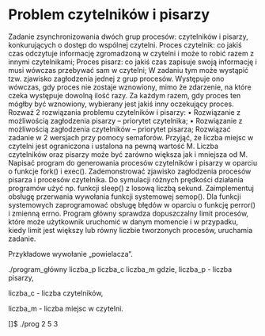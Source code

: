 # Problem czytelników i pisarzy
Zadanie zsynchronizowania dwóch grup procesów: czytelników i pisarzy, konkurujących o dostęp do
wspólnej czytelni. Proces czytelnik: co jakiś czas odczytuje informację zgromadzoną w czytelni i może
to robić razem z innymi czytelnikami; Proces pisarz: co jakiś czas zapisuje swoją informację i musi
wówczas przebywać sam w czytelni; W zadaniu tym może wystąpić tzw. zjawisko zagłodzenia jednej z
grup procesów. Występuje ono wówczas, gdy proces nie zostaje wznowiony, mimo że zdarzenie, na
które czeka występuje dowolną ilość razy. Za każdym razem, gdy proces ten mógłby być wznowiony,
wybierany jest jakiś inny oczekujący proces.
Rozważ 2 rozwiązania problemu czytelników i pisarzy:
• Rozwiązanie z możliwością zagłodzenia pisarzy – priorytet czytelnika;
• Rozwiązanie z możliwością zagłodzenia czytelników – priorytet pisarza;
Rozwiązać zadanie w 2 wersjach przy pomocy semaforów. Przyjąć, że liczba miejsc w czytelni jest
ograniczona i ustalona na pewną wartość M. Liczba czytelników oraz pisarzy może być zarówno większa
jak i mniejsza od M. Napisać program do generowania procesów czytelników i pisarzy w oparciu o
funkcje fork() i exec(). Zademonstrować zjawisko zagłodzenia procesów pisarza i procesów czytelnika.
Do symulacji różnych prędkości działania programów użyć np. funkcji sleep() z losową liczbą sekund.
Zaimplementuj obsługę przerwania wywołania funkcji systemowej semop(). Dla funkcji systemowych
zaprogramować obsługę błędów w oparciu o funkcję perror() i zmienną errno.
Program główny sprawdza dopuszczalny limit procesów, które może użytkownik uruchomić w danym
momencie i w przypadku, kiedy limit jest większy lub równy liczbie tworzonych procesów, uruchamia
zadanie.

Przykładowe wywołanie „powielacza”.

./program_główny liczba_p liczba_c liczba_m
gdzie, liczba_p - liczba pisarzy,

liczba_c - liczba czytelników,

liczba_m - liczba miejsc w czytelni.

[]$ ./prog 2 5 3

